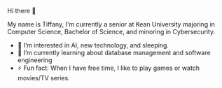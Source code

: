   Hi there 👋 
  
  My name is Tiffany, I'm currently a senior at Kean University majoring in Computer Science, Bachelor of Science, and minoring in Cybersecurity.
- 👀 I’m interested in AI, new technology, and sleeping.
- 🌱 I’m currently learning about database management and software engineering 
- ⚡ Fun fact: When I have free time, I like to play games or watch movies/TV series.

